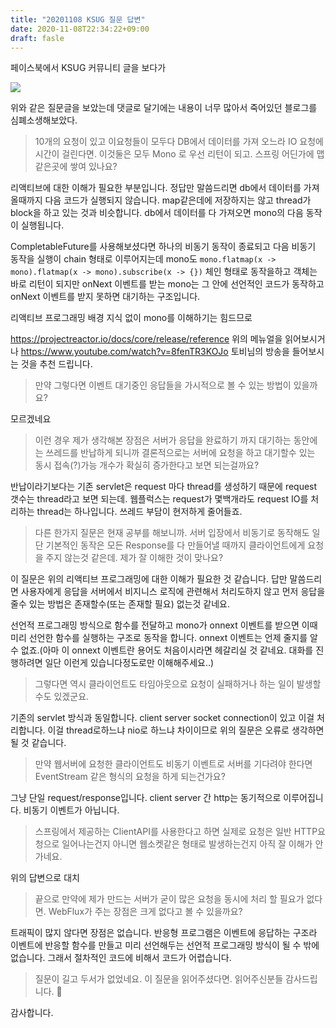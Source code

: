 ```yaml
---
title: "20201108 KSUG 질문 답변"
date: 2020-11-08T22:34:22+09:00
draft: fasle
---
```


페이스북에서 KSUG 커뮤니티 글을 보다가 

![](../2020-11-08-22-35-02.png)

위와 같은 질문글을 보았는데 댓글로 달기에는 내용이 너무 많아서 죽어있던 블로그를 심폐소생해보았다.


> 10개의 요청이 있고 이요청들이 모두다 DB에서 데이터를 가져 오느라 IO 요청에 시간이 걸린다면. 이것둘은 모두 Mono<Response> 로 우선 리턴이 되고. 스프링 어딘가에 맵같은곳에 쌓여 있나요?

리액티브에 대한 이해가 필요한 부분입니다. 
정답만 말씀드리면 db에서 데이터를 가져올때까지 다음 코드가 실행되지 않습니다. map같은데에 저장하지는 않고 thread가 block을 하고 있는 것과 비슷합니다. db에서 데이터를 다 가져오면 mono의 다음 동작이 실행됩니다.

CompletableFuture를 사용해보셨다면 하나의 비동기 동작이 종료되고 다음 비동기 동작을 실행이 chain 형태로 이루어지는데 mono도 `mono.flatmap(x -> mono).flatmap(x -> mono).subscribe(x -> {})` 체인 형태로 동작을하고 객체는 바로 리턴이 되지만 onNext 이벤트를 받는 mono는 그 안에 선언적인 코드가 동작하고 onNext 이벤트를 받지 못하면 대기하는 구조입니다.

리액티브 프로그래밍 배경 지식 없이 mono를 이해하기는 힘드므로 

https://projectreactor.io/docs/core/release/reference
위의 메뉴얼을 읽어보시거나 https://www.youtube.com/watch?v=8fenTR3KOJo 토비님의 방송을 들어보시는 것을 추천 드립니다.

> 만약 그렇다면 이벤트 대기중인 응답들을 가시적으로 볼 수 있는 방법이 있을까요?

모르겠네요

> 이런 경우 제가 생각해본 장점은 서버가 응답을 완료하기 까지 대기하는 동안에는 쓰레드를 반납하게 되니까 결론적으로는 서버에 요청을 하고 대기할수 있는 동시 접속(?)가능 개수가 확실히 증가한다고 보면 되는걸까요?

반납이라기보다는 기존 servlet은 request 마다 thread를 생성하기 때문에 request 갯수는 thread라고 보면 되는데. 웹플럭스는 request가 몇백개라도 request IO를 처리하는 thread는 하나입니다. 쓰레드 부담이 현저하게 줄어들죠.

> 다른 한가지 질문은 현재 공부를 해보니까. 서버 입장에서 비동기로 동작해도 일단 기본적인 동작은 모든 Response를 다 만들어낼 때까지 클라이언트에게 요청을 주지 않는것 같은데. 제가 잘 이해한 것이 맞나요?

이 질문은 위의 리액티브 프로그래밍에 대한 이해가 필요한 것 같습니다. 답만 말씀드리면 사용자에게 응답을 서버에서 비지니스 로직에 관련해서 처리도하지 않고 먼저 응답을 줄수 있는 방법은 존재할수(또는 존재할 필요) 없는것 같네요. 

선언적 프로그래밍 방식으로 함수를 전달하고 mono가 onnext 이벤트를 받으면 이때 미리 선언한 함수를 실행하는 구조로 동작을 합니다. onnext 이벤트는 언제 줄지를 알 수 없죠.(아마 이 onnext 이벤트란 용어도 처음이시라면 헤갈리실 것 같네요. 대화를 진행하려면 일단 이런게 있습니다정도로만 이해해주세요..)

> 그렇다면 역시 클라이언트도 타임아웃으로 요청이 실패하거나 하는 일이 발생할 수도 있겠군요.

기존의 servlet 방식과 동일합니다. client server socket connection이 있고 이걸 처리합니다. 이걸 thread로하느냐 nio로 하느냐 차이이므로 위의 질문은 오류로 생각하면 될 것 같습니다.

> 만약 웹서버에 요청한 클라이언트도 비동기 이벤트로 서버를 기다려야 한다면 EventStream 같은 형식의 요청을 하게 되는건가요? 

그냥 단일 request/response입니다. client server 간 http는 동기적으로 이루어집니다. 비동기 이벤트가 아닙니다.

> 스프링에서 제공하는 ClientAPI를 사용한다고 하면 실제로 요청은 일반 HTTP요청으로 일어나는건지 아니면 웹소켓같은 형태로 발생하는건지 아직 잘 이해가 안가네요.

위의 답변으로 대치

> 끝으로 만약에 제가 만드는 서버가 굳이 많은 요청을 동시에 처리 할 필요가 없다면. WebFlux가 주는 장점은 크게 없다고 볼 수 있을까요?

트래픽이 많지 않다면 장점은 없습니다. 반응형 프로그램은 이벤트에 응답하는 구조라 이벤트에 반응할 함수를 만들고 미리 선언해두는 선언적 프로그래밍 방식이 될 수 밖에 없습니다. 그래서 절차적인 코드에 비해서 코드가 어렵습니다.

> 질문이 길고 두서가 없었네요. 이 질문을 읽어주셨다면. 읽어주신분들 감사드립니다. 🙂

감사합니다.


